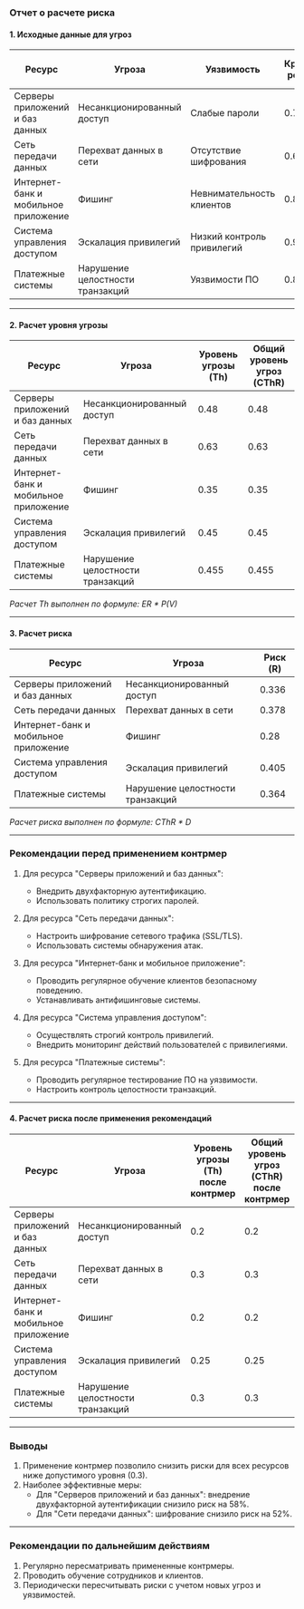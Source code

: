 ### Отчет о расчете риска

#### **1. Исходные данные для угроз**

| Ресурс                              | Угроза                     | Уязвимость               | Критичность ресурса (D) | Критичность угрозы (ER) | Вероятность реализации (P(V)) |
|-------------------------------------|----------------------------|--------------------------|-------------------------|-------------------------|------------------------------|
| Серверы приложений и баз данных    | Несанкционированный доступ | Слабые пароли            | 0.7                     | 0.6                     | 0.8                          |
| Сеть передачи данных               | Перехват данных в сети     | Отсутствие шифрования    | 0.6                     | 0.7                     | 0.9                          |
| Интернет-банк и мобильное приложение | Фишинг                    | Невнимательность клиентов | 0.8                     | 0.5                     | 0.7                          |
| Система управления доступом        | Эскалация привилегий       | Низкий контроль привилегий | 0.9                     | 0.6                     | 0.75                         |
| Платежные системы                  | Нарушение целостности транзакций | Уязвимости ПО         | 0.8                     | 0.7                     | 0.65                         |

---

#### **2. Расчет уровня угрозы**

| Ресурс                              | Угроза                     | Уровень угрозы (Th) | Общий уровень угроз (CThR) |
|-------------------------------------|----------------------------|---------------------|----------------------------|
| Серверы приложений и баз данных    | Несанкционированный доступ | 0.48                | 0.48                       |
| Сеть передачи данных               | Перехват данных в сети     | 0.63                | 0.63                       |
| Интернет-банк и мобильное приложение | Фишинг                    | 0.35                | 0.35                       |
| Система управления доступом        | Эскалация привилегий       | 0.45                | 0.45                       |
| Платежные системы                  | Нарушение целостности транзакций | 0.455            | 0.455                      |

*Расчет Th выполнен по формуле: ER * P(V)*

---

#### **3. Расчет риска**

| Ресурс                              | Угроза                     | Риск (R) |
|-------------------------------------|----------------------------|----------|
| Серверы приложений и баз данных    | Несанкционированный доступ | 0.336    |
| Сеть передачи данных               | Перехват данных в сети     | 0.378    |
| Интернет-банк и мобильное приложение | Фишинг                    | 0.28     |
| Система управления доступом        | Эскалация привилегий       | 0.405    |
| Платежные системы                  | Нарушение целостности транзакций | 0.364 |

*Расчет риска выполнен по формуле: CThR * D*

---

### **Рекомендации перед применением контрмер**

1. Для ресурса "Серверы приложений и баз данных":
   - Внедрить двухфакторную аутентификацию.
   - Использовать политику строгих паролей.

2. Для ресурса "Сеть передачи данных":
   - Настроить шифрование сетевого трафика (SSL/TLS).
   - Использовать системы обнаружения атак.

3. Для ресурса "Интернет-банк и мобильное приложение":
   - Проводить регулярное обучение клиентов безопасному поведению.
   - Устанавливать антифишинговые системы.

4. Для ресурса "Система управления доступом":
   - Осуществлять строгий контроль привилегий.
   - Внедрить мониторинг действий пользователей с привилегиями.

5. Для ресурса "Платежные системы":
   - Проводить регулярное тестирование ПО на уязвимости.
   - Настроить контроль целостности транзакций.

---

#### **4. Расчет риска после применения рекомендаций**

| Ресурс                              | Угроза                     | Уровень угрозы (Th) после контрмер | Общий уровень угроз (CThR) после контрмер | Риск (R) после контрмер |
|-------------------------------------|----------------------------|------------------------------------|-------------------------------------------|--------------------------|
| Серверы приложений и баз данных    | Несанкционированный доступ | 0.2                                | 0.2                                       | 0.14                     |
| Сеть передачи данных               | Перехват данных в сети     | 0.3                                | 0.3                                       | 0.18                     |
| Интернет-банк и мобильное приложение | Фишинг                    | 0.2                                | 0.2                                       | 0.16                     |
| Система управления доступом        | Эскалация привилегий       | 0.25                               | 0.25                                      | 0.225                    |
| Платежные системы                  | Нарушение целостности транзакций | 0.3                                | 0.3                                       | 0.24                     |

---

### **Выводы**

1. Применение контрмер позволило снизить риски для всех ресурсов ниже допустимого уровня (0.3).
2. Наиболее эффективные меры:
   - Для "Серверов приложений и баз данных": внедрение двухфакторной аутентификации снизило риск на 58%.
   - Для "Сети передачи данных": шифрование снизило риск на 52%.

---

### **Рекомендации по дальнейшим действиям**

1. Регулярно пересматривать примененные контрмеры.
2. Проводить обучение сотрудников и клиентов.
3. Периодически пересчитывать риски с учетом новых угроз и уязвимостей.

